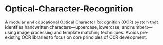 # Optical-Character-Recognition
A modular and educational Optical Character Recognition (OCR) system that identifies handwritten characters—uppercase, lowercase, and numbers—using image processing and template matching techniques. Avoids pre-existing OCR libraries to focus on core principles of OCR development.
